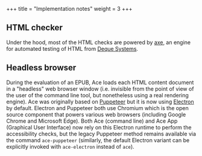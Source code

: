 +++
title = "Implementation notes"
weight = 3
+++

## HTML checker

Under the hood, most of the HTML checks are powered by [axe](https://github.com/dequelabs/axe-core), an engine for automated testing of HTML from [Deque Systems](https://www.deque.com/).

## Headless browser

During the evaluation of an EPUB, Ace loads each HTML content document in a "headless" web browser window (i.e. invisible from the point of view of the user of the command line tool, but nonetheless using a real rendering engine). Ace was originally based on [Puppeteer](https://github.com/GoogleChrome/puppeteer) but it is now using [Electron](https://github.com/electron/electron) by default. Electron and Puppeteer both use Chromium which is the open source component that powers various web browsers (including Google Chrome and Microsoft Edge). Both Ace (command line) and Ace App (Graphical User Interface) now rely on this Electron runtime to perform the accessibility checks, but the legacy Puppeteer method remains available via the command `ace-puppeteer` (similarly, the default Electron variant can be explicitly invoked with `ace-electron` instead of `ace`).
